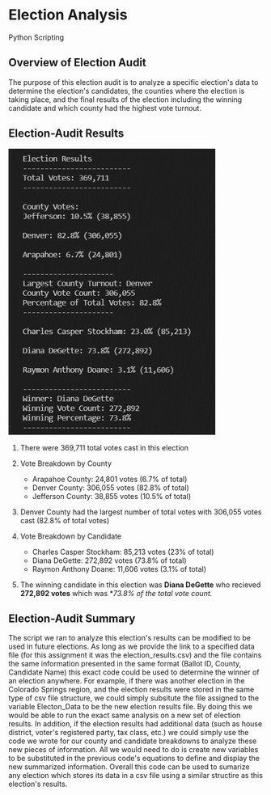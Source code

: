 # **Election Analysis**
Python Scripting

## Overview of Election Audit

The purpose of this election audit is to analyze a specific election's data to determine the election's candidates, the counties where the election is taking place, and the final results of the election including the winning candidate and which county had the highest vote turnout.

## Election-Audit Results

![Election Results](https://github.com/sbull32/Election_Analysis/blob/main/Election_Analysis/Analysis/Election%20Analysis%20Terminal%20Output.png)

1. There were 369,711 total votes cast in this election

2. Vote Breakdown by County
   * Arapahoe County: 24,801 votes (6.7% of total)
   * Denver County: 306,055 votes (82.8% of total)
   * Jefferson County: 38,855 votes (10.5% of total)

3. Denver County had the largest number of total votes with 306,055 votes cast (82.8% of total votes)

4. Vote Breakdown by Candidate
   * Charles Casper Stockham: 85,213 votes (23% of total)
   * Diana DeGette: 272,892 votes (73.8% of total)
   * Raymon Anthony Doane: 11,606 votes (3.1% of total)

5. The winning candidate in this election was **Diana DeGette** who recieved **272,892 votes** which was **73.8% of the total vote count.*

## Election-Audit Summary

The script we ran to analyze this election's results can be modified to be used in future elections. As long as we provide the link to a specified data file (for this assignment it was the election_results.csv) and the file contains the same information presented in the same format (Ballot ID, County, Candidate Name) this exact code could be used to determine the winner of an election anywhere. For example, if there was another election in the Colorado Springs region, and the election results were stored in the same type of csv file structure, we could simply subsitute the file assigned to the variable Electon_Data to be the new election results file. By doing this we would be able to run the exact same analysis on a new set of election results. In addition, if the election results had additional data (such as house district, voter's registered party, tax class, etc.) we could simply use the code we wrote for our county and candidate breakdowns to analyze these new pieces of information. All we would need to do is create new variables to be substituted in the previous code's equations to define and display the new summarized information. Overall this code can be used to sumarize any election which stores its data in a csv file using a similar structire as this election's results.
